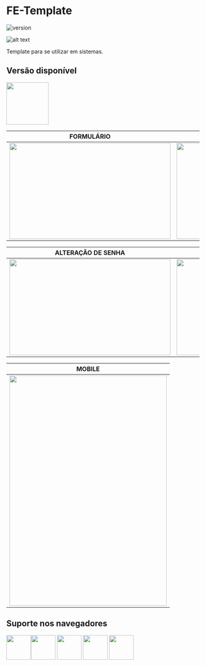 # FE-Template

![version](https://img.shields.io/badge/version-1.0.0-blue.svg)

![alt text](https://uploaddeimagens.com.br/images/001/975/812/original/Captura_de_Tela_2019-03-20_às_20.11.44.png "tela")

Template para se utilizar em sistemas.

## Versão disponível

[<img src="https://s3.amazonaws.com/creativetim_bucket/github/angular.png" width="110" height="110" />](https://angular.io/)

| FORMULÁRIO | VALIDAÇÃO |
| --- | --- |
| <img src="https://uploaddeimagens.com.br/images/001/975/813/original/Captura_de_Tela_2019-03-20_às_20.12.06.png" width="420" height="250" /> | <img src="https://uploaddeimagens.com.br/images/001/975/814/original/Captura_de_Tela_2019-03-20_às_20.12.15.png" width="420" height="250" />

| ALTERAÇÃO DE SENHA | MENU |
| --- | --- |
| <img src="https://uploaddeimagens.com.br/images/001/975/815/original/Captura_de_Tela_2019-03-20_às_20.12.41.png" width="420" height="250" /> | <img src="https://uploaddeimagens.com.br/images/001/975/818/original/Captura_de_Tela_2019-03-20_às_20.14.15.png" width="420" height="250" />

| MOBILE |
| --- |
| <img src="https://uploaddeimagens.com.br/images/001/975/817/original/Captura_de_Tela_2019-03-20_às_20.13.37.png" width="410" height="600" />

## Suporte nos navegadores

<img src="https://s3.amazonaws.com/creativetim_bucket/github/browser/chrome.png" width="64" height="64"><img src="https://s3.amazonaws.com/creativetim_bucket/github/browser/firefox.png" width="64" height="64"> <img src="https://s3.amazonaws.com/creativetim_bucket/github/browser/edge.png" width="64" height="64"> <img src="https://s3.amazonaws.com/creativetim_bucket/github/browser/safari.png" width="64" height="64"> <img src="https://s3.amazonaws.com/creativetim_bucket/github/browser/opera.png" width="64" height="64">
